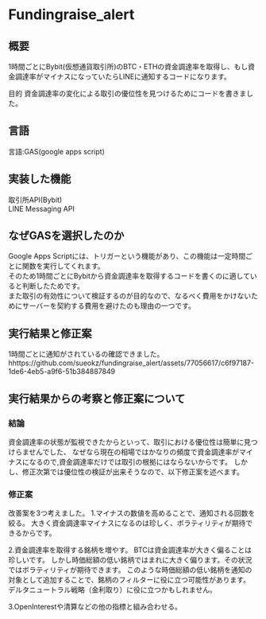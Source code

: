 # Fundingraise_alert
## 概要
1時間ごとにBybit(仮想通貨取引所)のBTC・ETHの資金調達率を取得し、もし資金調達率がマイナスになっていたらLINEに通知するコードになります。

目的
資金調達率の変化による取引の優位性を見つけるためにコードを書きました。

## 言語
言語:GAS(google apps script)<br>

## 実装した機能
取引所API(Bybit)<br>
LINE Messaging API

## なぜGASを選択したのか
Google Apps Scriptには、トリガーという機能があり、この機能は一定時間ごとに関数を実行してくれます。<br>
そのため1時間ごとにBybitから資金調達率を取得するコードを書くのに適していると判断したためです。<br>
また取引の有効性について検証するのが目的なので、なるべく費用をかけないためにサーバーを契約する費用を避けたのも理由の一つです。<br>

## 実行結果と修正案
1時間ごとに通知がされているの確認できました。<br>
hhttps://github.com/sueokz/fundingraise_alert/assets/77056617/c6f97187-1de6-4eb5-a9f6-51b384887849

## 実行結果からの考察と修正案について
### 結論
資金調達率の状態が監視できたからといって、取引における優位性は簡単に見つけらませんでした、
なぜなら現在の相場ではかなりの頻度で資金調達率がマイナスになるので,資金調達率だけでは取引の根拠にはならないからです。
しかし、修正次第では優位性の検証が出来そうなので、以下修正案を述べます。

### 修正案
改善案を3つ考えました。
1.マイナスの数値を高めることで、通知される回数を絞る。
大きく資金調達率マイナスになるのは珍しく、ボラティリティが期待できるからです。

2.資金調達率を取得する銘柄を増やす。
BTCは資金調達率が大きく偏ることは珍しいです。
しかし時価総額の低い銘柄ではまれに大きく偏ります。その状況ではボラティリティが期待できます。
このような時価総額の低い銘柄を通知の対象として追加することで、銘柄のフィルターに役に立つ可能性があります。
デルタニュートラル戦略（金利取り）に役に立つかもしれません。

3.OpenInterestや清算などの他の指標と組み合わせる。

